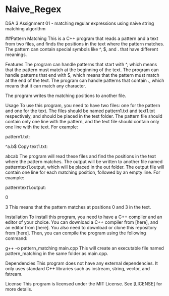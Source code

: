 # Naive_Regex

DSA 3 Assignment 01 - matching regular expressions using naive string matching algorithm

##Pattern Matching
This is a C++ program that reads a pattern and a text from two files, and finds the positions in the text where the pattern matches. The pattern can contain special symbols like ^, $, and . that have different meanings.

Features
The program can handle patterns that start with ^, which means that the pattern must match at the beginning of the text.
The program can handle patterns that end with $, which means that the pattern must match at the end of the text.
The program can handle patterns that contain ., which means that it can match any character.

The program writes the matching positions to another file.

Usage
To use this program, you need to have two files: one for the pattern and one for the text. The files should be named pattern1.txt and text1.txt respectively, and should be placed in the test folder. The pattern file should contain only one line with the pattern, and the text file should contain only one line with the text. For example:

pattern1.txt:

^a.b$
Copy
text1.txt:

abcab
The program will read these files and find the positions in the text where the pattern matches. The output will be written to another file named patterntext1.output, which will be placed in the out folder. The output file will contain one line for each matching position, followed by an empty line. For example:

patterntext1.output:

0

3
This means that the pattern matches at positions 0 and 3 in the text.

Installation
To install this program, you need to have a C++ compiler and an editor of your choice. You can download a C++ compiler from [here], and an editor from [here]. You also need to download or clone this repository from [here]. Then, you can compile the program using the following command:

g++ -o pattern_matching main.cpp
This will create an executable file named pattern_matching in the same folder as main.cpp.

Dependencies
This program does not have any external dependencies. It only uses standard C++ libraries such as iostream, string, vector, and fstream.

License
This program is licensed under the MIT License. See [LICENSE] for more details.
